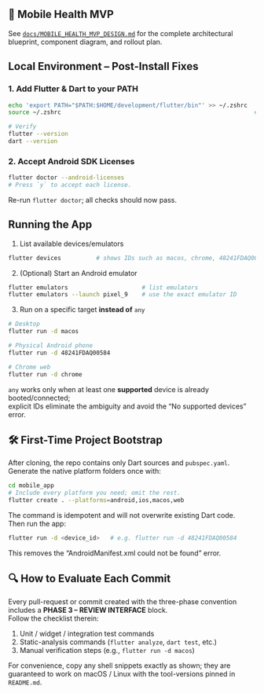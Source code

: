 ## 📱 Mobile Health MVP
See [`docs/MOBILE_HEALTH_MVP_DESIGN.md`](docs/MOBILE_HEALTH_MVP_DESIGN.md) for
the complete architectural blueprint, component diagram, and rollout plan.

## Local Environment – Post-Install Fixes

### 1. Add Flutter & Dart to your PATH
```bash
echo 'export PATH="$PATH:$HOME/development/flutter/bin"' >> ~/.zshrc   # or ~/.bash_profile
source ~/.zshrc                                                       # reload shell

# Verify
flutter --version
dart --version
```

### 2. Accept Android SDK Licenses
```bash
flutter doctor --android-licenses
# Press `y` to accept each license.
```

Re-run `flutter doctor`; all checks should now pass.

## Running the App

1. List available devices/emulators  
```bash
flutter devices          # shows IDs such as macos, chrome, 48241FDAQ00584
```

2. (Optional) Start an Android emulator  
```bash
flutter emulators                     # list emulators
flutter emulators --launch pixel_9    # use the exact emulator ID
```

3. Run on a specific target **instead of** `any`  
```bash
# Desktop
flutter run -d macos

# Physical Android phone
flutter run -d 48241FDAQ00584

# Chrome web
flutter run -d chrome
```

`any` works only when at least one **supported** device is already booted/connected;  
explicit IDs eliminate the ambiguity and avoid the “No supported devices” error.

## 🛠️ First-Time Project Bootstrap

After cloning, the repo contains only Dart sources and `pubspec.yaml`.  
Generate the native platform folders once with:

```bash
cd mobile_app
# Include every platform you need; omit the rest.
flutter create . --platforms=android,ios,macos,web
```

The command is idempotent and will not overwrite existing Dart code.  
Then run the app:

```bash
flutter run -d <device_id>   # e.g. flutter run -d 48241FDAQ00584
```

This removes the “AndroidManifest.xml could not be found” error.

## 🔍 How to Evaluate Each Commit

Every pull-request or commit created with the three-phase convention includes
a **PHASE 3 – REVIEW INTERFACE** block.  
Follow the checklist therein:

1. Unit / widget / integration test commands  
2. Static-analysis commands (`flutter analyze`, `dart test`, etc.)  
3. Manual verification steps (e.g., `flutter run -d macos`)  

For convenience, copy any shell snippets exactly as shown; they are
guaranteed to work on macOS / Linux with the tool-versions pinned in
`README.md`.
